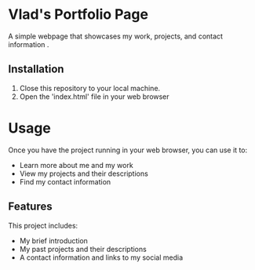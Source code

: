 # Vlad's Portfolio Page

A simple webpage that showcases my work, projects, and contact information . 

## Installation 
1. Close this repository to your local machine. 
2. Open the 'index.html' file in your web browser  

# Usage 

Once you have the project running in your web browser, you can use it to:
- Learn more about me and my work 
- View my projects and their descriptions 
- Find my contact information 

## Features

This project includes: 

- My brief introduction 
- My past projects and their descriptions
- A contact information and links to my social media 



